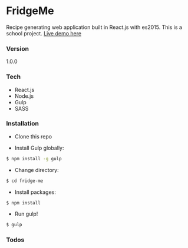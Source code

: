 # FridgeMe
Recipe generating web application built in React.js with es2015. This is a school project. 
[Live demo here](http://fridgeme.se/)

### Version
1.0.0

### Tech
- React.js
- Node.js
- Gulp
- SASS

### Installation

- Clone this repo

- Install Gulp globally:
```sh
$ npm install -g gulp
```
- Change directory:
```sh
$ cd fridge-me
```
- Install packages:
```sh
$ npm install 
```
- Run gulp!
```sh
$ gulp 
```


### Todos



